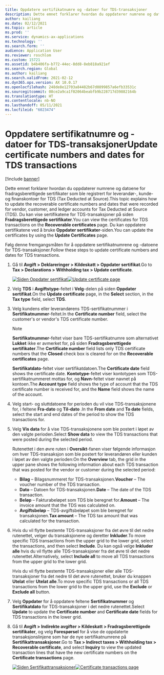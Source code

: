 ```yaml
---
title: Oppdatere sertifikatnumre og -datoer for TDS-transaksjoner
description: Dette emnet forklarer hvordan du oppdaterer numrene og datoene for fradragsberettigede sertifikater som ble registrert for leverandør-, kunde- og finanskontoer for TDS (Tax Deducted at Source).
author: kailiang
ms.date: 02/12/2021
ms.topic: article
ms.prod: ''
ms.service: dynamics-ax-applications
ms.technology: ''
ms.search.form: ''
audience: Application User
ms.reviewer: roschlom
ms.custom: 15721
ms.assetid: b4b406fa-b772-44ec-8dd8-8eb818a921ef
ms.search.region: Global
ms.author: kailiang
ms.search.validFrom: 2021-02-12
ms.dyn365.ops.version: AX 10.0.17
ms.openlocfilehash: 248de8e12703a84482b67d0899857a6efb33531c
ms.sourcegitcommit: 08ce2a9ca1f02064beabfb9b228717d39882164b
ms.translationtype: HT
ms.contentlocale: nb-NO
ms.lasthandoff: 05/11/2021
ms.locfileid: "6023474"
---
```

# <a name="update-certificate-numbers-and-dates-for-tds-transactions"></a><span data-ttu-id="362c4-103">Oppdatere sertifikatnumre og -datoer for TDS-transaksjoner</span><span class="sxs-lookup"><span data-stu-id="362c4-103">Update certificate numbers and dates for TDS transactions</span></span>

[!include [banner](../includes/banner.md)]

<span data-ttu-id="362c4-104">Dette emnet forklarer hvordan du oppdaterer numrene og datoene for fradragsberettigede sertifikater som ble registrert for leverandør-, kunde- og finanskontoer for TDS (Tax Deducted at Source).</span><span class="sxs-lookup"><span data-stu-id="362c4-104">This topic explains how to update the recoverable certificate numbers and dates that were recorded for vendor, customer, and ledger accounts for Tax Deducted at Source (TDS).</span></span> <span data-ttu-id="362c4-105">Du kan vise sertifikatene for TDS-transaksjoner på siden **Fradragsberettigede sertifikater**.</span><span class="sxs-lookup"><span data-stu-id="362c4-105">You can view the certificates for TDS transactions on the **Recoverable certificates** page.</span></span> <span data-ttu-id="362c4-106">Du kan oppdatere sertifikatene ved å bruke **Oppdater sertifikater**-siden.</span><span class="sxs-lookup"><span data-stu-id="362c4-106">You can update the certificates by using the **Update Certificates** page.</span></span>

<span data-ttu-id="362c4-107">Følg denne fremgangsmåten for å oppdatere sertifikatnumrene og -datoene for TDS-transaksjoner.</span><span class="sxs-lookup"><span data-stu-id="362c4-107">Follow these steps to update certificate numbers and dates for TDS transactions.</span></span>

1. <span data-ttu-id="362c4-108">Gå til **Avgift \> Deklareringer \> Kildeskatt \> Oppdater sertifikat**.</span><span class="sxs-lookup"><span data-stu-id="362c4-108">Go to **Tax \> Declarations \> Withholding tax \> Update certificate**.</span></span>

    <span data-ttu-id="362c4-109">[![Siden Oppdater sertifikat](./media/apac-ind-TDS-45.png)](./media/apac-ind-TDS-45.png)</span><span class="sxs-lookup"><span data-stu-id="362c4-109">[![Update certificate page](./media/apac-ind-TDS-45.png)](./media/apac-ind-TDS-45.png)</span></span>

2. <span data-ttu-id="362c4-110">Velg **TDS** i **Avgiftstype**-feltet i **Velg**-delen på siden **Oppdater sertifikat**.</span><span class="sxs-lookup"><span data-stu-id="362c4-110">On the **Update certificate** page, in the **Select** section, in the **Tax type** field, select **TDS**.</span></span>
3. <span data-ttu-id="362c4-111">Velg kundens eller leverandørens TDS-sertifikatnummer i **Sertifikatnummer**-feltet.</span><span class="sxs-lookup"><span data-stu-id="362c4-111">In the **Certificate number** field, select the customer's or vendor's TDS certificate number.</span></span>

    > [!NOTE]
    > <span data-ttu-id="362c4-112">**Sertifikatnummer**-feltet viser bare TDS-sertifikatnumre som alternativet **Lukket** ikke er avmerket for, på siden **Fradragsberettigede sertifikater**.</span><span class="sxs-lookup"><span data-stu-id="362c4-112">The **Certificate number** field lists only TDS certificate numbers that the **Closed** check box is cleared for on the **Recoverable certificates** page.</span></span>

    <span data-ttu-id="362c4-113">**Sertifikatdato**-feltet viser sertifikatdatoen.</span><span class="sxs-lookup"><span data-stu-id="362c4-113">The **Certificate date** field shows the certificate date.</span></span> <span data-ttu-id="362c4-114">**Kontotype**-feltet viser kontotypen som TDS-sertifikatnummeret mottas for, og **Navn**-feltet viser navnet på kontoen.</span><span class="sxs-lookup"><span data-stu-id="362c4-114">The **Account type** field shows the type of account that the TDS certificate number is received for, and the **Name** field shows the name of the account.</span></span>

5. <span data-ttu-id="362c4-115">Velg start- og sluttdatoene for perioden du vil vise TDS-transaksjonene for, i feltene **Fra-dato** og **Til-dato** .</span><span class="sxs-lookup"><span data-stu-id="362c4-115">In the **From date** and **To date** fields, select the start and end dates of the period to show the TDS transactions for.</span></span>
6. <span data-ttu-id="362c4-116">Velg **Vis data** for å vise TDS-transaksjonene som ble postert i løpet av den valgte perioden.</span><span class="sxs-lookup"><span data-stu-id="362c4-116">Select **Show data** to view the TDS transactions that were posted during the selected period.</span></span>

    <span data-ttu-id="362c4-117">Rutenettet i den øvre ruten i **Oversikt**-fanen viser følgende informasjon om hver TDS-transaksjon som ble postert for leverandøren eller kunden i løpet av den valgte perioden:</span><span class="sxs-lookup"><span data-stu-id="362c4-117">On the **Overview** tab, the grid in the upper pane shows the following information about each TDS transaction that was posted for the vendor or customer during the selected period:</span></span>

    - <span data-ttu-id="362c4-118">**Bilag** – Bilagsnummeret for TDS-transaksjonen.</span><span class="sxs-lookup"><span data-stu-id="362c4-118">**Voucher** – The voucher number of the TDS transaction.</span></span>
    - <span data-ttu-id="362c4-119">**Dato** – Datoen for TDS-transaksjonen.</span><span class="sxs-lookup"><span data-stu-id="362c4-119">**Date** – The date of the TDS transaction.</span></span>
    - <span data-ttu-id="362c4-120">**Beløp** – Fakturabeløpet som TDS ble beregnet for.</span><span class="sxs-lookup"><span data-stu-id="362c4-120">**Amount** – The invoice amount that the TDS was calculated on.</span></span>
    - <span data-ttu-id="362c4-121">**Avgiftsbeløp** – TDS-avgiftsbeløpet som ble beregnet for transaksjonen.</span><span class="sxs-lookup"><span data-stu-id="362c4-121">**Tax amount** – The TDS tax amount that was calculated for the transaction.</span></span>

7. <span data-ttu-id="362c4-122">Hvis du vil flytte bestemte TDS-transaksjoner fra det øvre til det nedre rutenettet, velger du transaksjonene og deretter **Inkluder**.</span><span class="sxs-lookup"><span data-stu-id="362c4-122">To move specific TDS transactions from the upper grid to the lower grid, select the transactions, and then select **Include**.</span></span> <span data-ttu-id="362c4-123">Du kan også velge **Inkluder alle** hvis du vil flytte alle TDS-transaksjoner fra det øvre til det nedre rutenettet.</span><span class="sxs-lookup"><span data-stu-id="362c4-123">Alternatively, select **Include all** to move all TDS transactions from the upper grid to the lower grid.</span></span>

    <span data-ttu-id="362c4-124">Hvis du vil flytte bestemte TDS-transaksjoner eller alle TDS-transaksjoner fra det nedre til det øvre rutenettet, bruker du knappen **Utelat** eller **Utelat alle**.</span><span class="sxs-lookup"><span data-stu-id="362c4-124">To move specific TDS transactions or all TDS transactions from the lower grid to the upper grid, use the **Exclude** or **Exclude all** button.</span></span>

8. <span data-ttu-id="362c4-125">Velg **Oppdater** for å oppdatere feltene **Sertifikatnummer** og **Sertifikatdato** for TDS-transaksjoner i det nedre rutenettet.</span><span class="sxs-lookup"><span data-stu-id="362c4-125">Select **Update** to update the **Certificate number** and **Certificate date** fields for TDS transactions in the lower grid.</span></span>
10. <span data-ttu-id="362c4-126">Gå til **Avgift \> Indirekte avgifter \> Kildeskatt \> Fradragsberettigede sertifikater**, og velg **Forespørsel** for å vise de oppdaterte transaksjonslinjene som har de nye sertifikatnumrene på **Sertifikattransaksjoner**.</span><span class="sxs-lookup"><span data-stu-id="362c4-126">Go to **Tax \> Indirect taxes \> Withholding tax \> Recoverable certificate**, and select **Inquiry** to view the updated transaction lines that have the new certificate numbers on the **Certificate transactions** page.</span></span>

    <span data-ttu-id="362c4-127">[![Siden Sertifikattransaksjoner](./media/apac-ind-TDS-46.png)](./media/apac-ind-TDS-46.png)</span><span class="sxs-lookup"><span data-stu-id="362c4-127">[![Certificate transactions page](./media/apac-ind-TDS-46.png)](./media/apac-ind-TDS-46.png)</span></span>
